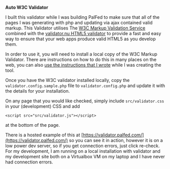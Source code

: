 **Auto W3C Validator**

I built this validator while I was building PalFed to make sure that all of the pages I 
was generating with php and updating via ajax contained valid markup. This Validator utilises The 
[W3C Markup Validation Service](https://validator.w3.org/) combined with the [validator.nu HTML5 validator](https://html5.validator.nu/) to provide a fast and easy way to ensure that your web apps produce valid HTML5 as you develop them. 

In order to use it, you will need to install a local copy of the W3C Markup Validator. 
There are instructions on how to do this in many places on the web, you can also 
[use the instructions that I wrote](https://www.palfed.com/tech-tips/html5-validator) while I was creating the tool.

Once you have the W3C validator installed locally, copy the `validator.config.sample.php` file to `validator.config.php` and
update it with the details for your installation.

On any page that you would like checked, simply include `src/validator.css` in your (development) CSS and add

    <script src="src/validator.js"></script> 
    
at the bottom of the page.

There is a hosted example of this at [https://validator.palfed.com/](https://validator.palfed.com/) so you can see
it in action, however it is on a low power dev server, so if you get connection errors, just click re-check. For my 
development, I am running on a local installation with validator and my development site both on a Virtualbox VM on my 
laptop and I have never had connection errors.